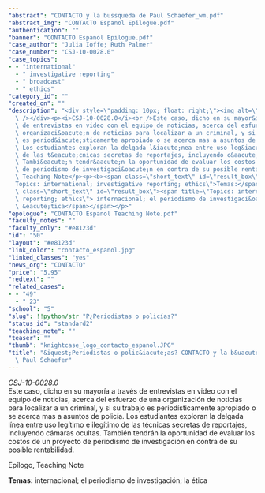 ```yaml
---
"abstract": "CONTACTO y la bussqueda de Paul Schaefer_wm.pdf"
"abstract_img": "CONTACTO Espanol Epilogue.pdf"
"authentication": ""
"banner": "CONTACTO Espanol Epilogue.pdf"
"case_author": "Julia Ioffe; Ruth Palmer"
"case_number": "CSJ-10-0028.0"
"case_topics":
- - "international"
  - " investigative reporting"
  - " broadcast"
  - " ethics"
"category_id": ""
"created_on": ""
"description": "<div style=\"padding: 10px; float: right;\"><img alt=\"\" src=\"/casestudy/files/photos/393/contacto_espanol_abstract_small.jpg\"\
  \ /></div><p><i>CSJ-10-0028.0</i><br />Este caso, dicho en su mayor&iacute;a a trav&eacute;s\
  \ de entrevistas en video con el equipo de noticias, acerca del esfuerzo de una\
  \ organizaci&oacute;n de noticias para localizar a un criminal, y si su trabajo\
  \ es period&iacute;sticamente apropiado o se acerca mas a asuntos de polic&iacute;a.\
  \ Los estudiantes exploran la delgada l&iacute;nea entre uso leg&iacute;timo e ileg&iacute;timo\
  \ de las t&eacute;cnicas secretas de reportajes, incluyendo c&aacute;maras ocultas.\
  \ Tambi&eacute;n tendr&aacute;n la oportunidad de evaluar los costos de un proyecto\
  \ de periodismo de investigaci&oacute;n en contra de su posible rentabilidad.</p><p>Ep&iacute;logo,\
  \ Teaching Note</p><p><b><span class=\"short_text\" id=\"result_box\"><span title=\"\
  Topics: international; investigative reporting; ethics\">Temas:</span></span></b><span\
  \ class=\"short_text\" id=\"result_box\"><span title=\"Topics: international; investigative\
  \ reporting; ethics\"> internacional; el periodismo de investigaci&oacute;n; la\
  \ &eacute;tica</span></span></p>"
"epologue": "CONTACTO Espanol Teaching Note.pdf"
"faculty_notes": ""
"faculty_only": "#e8123d"
"id": "50"
"layout": "#e8123d"
"link_color": "contacto_espanol.jpg"
"linked_classes": "yes"
"news_org": "CONTACTO"
"price": "5.95"
"redtext": ""
"related_cases":
- - "49"
  - " 23"
"school": "5"
"slug": !!python/str "P¿Periodistas o policías?"
"status_id": "standard2"
"teaching_note": ""
"teaser": ""
"thumb": "knightcase_logo_contacto_espanol.JPG"
"title": "&iquest;Periodistas o polic&iacute;as? CONTACTO y la b&uacute;squeda de\
  \ Paul Schaefer"
---
```

<div style="padding: 10px; float: right;"><img alt="" src="/casestudy/files/photos/393/contacto_espanol_abstract_small.jpg" /></div><p><i>CSJ-10-0028.0</i><br />Este caso, dicho en su mayor&iacute;a a trav&eacute;s de entrevistas en video con el equipo de noticias, acerca del esfuerzo de una organizaci&oacute;n de noticias para localizar a un criminal, y si su trabajo es period&iacute;sticamente apropiado o se acerca mas a asuntos de polic&iacute;a. Los estudiantes exploran la delgada l&iacute;nea entre uso leg&iacute;timo e ileg&iacute;timo de las t&eacute;cnicas secretas de reportajes, incluyendo c&aacute;maras ocultas. Tambi&eacute;n tendr&aacute;n la oportunidad de evaluar los costos de un proyecto de periodismo de investigaci&oacute;n en contra de su posible rentabilidad.</p><p>Ep&iacute;logo, Teaching Note</p><p><b><span class="short_text" id="result_box"><span title="Topics: international; investigative reporting; ethics">Temas:</span></span></b><span class="short_text" id="result_box"><span title="Topics: international; investigative reporting; ethics"> internacional; el periodismo de investigaci&oacute;n; la &eacute;tica</span></span></p>
